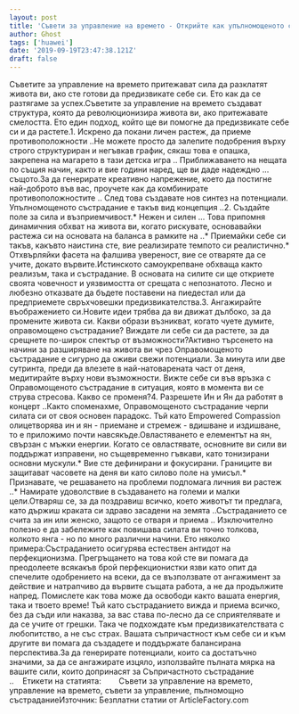 ```yaml
---
layout: post
title: 'Съвети за управление на времето - Открийте как упълномощеното състрадание всъщност създава нови възможности'
author: Ghost
tags: ['huawei']
date: '2019-09-19T23:47:38.121Z'
draft: false
---
```


Съветите за управление на времето притежават сила да разклатят живота ви, ако сте готови да предизвикате себе си. Ето как да се разтягаме за успех.Съветите за управление на времето създават структура, която да революционизира живота ви, ако притежавате смелостта. Ето един подход, който ще ви помогне да предизвикате себе си и да растете.1. Искрено да покани личен растеж, да приеме противоположности ..Не можете просто да залепите подобрения върху строго структуриран и негъвкав график, сякаш това е опашка, закрепена на магарето в тази детска игра .. Приближаването на нещата по същия начин, както и вие години наред, ще ви даде надеждно ... същото.За да генерирате креативно напрежение, което да постигне най-доброто във вас, проучете как да комбинирате противоположностите .. След това създавате нов синтез на потенциали. Упълномощеното състрадание е такъв вид концепция ..2. Създайте поле за сила и възприемчивост.* Нежен и силен ... Това припомня динамичния обхват на живота ви, когато рискувате, основавайки растежа си на основата на баланса в рамките на ..* Приемайки себе си такъв, какъвто наистина сте, вие реализирате темпото си реалистично.* Отхвърляйки фасета на фалшива увереност, вие се отваряте да се учите, докато вървите.Истинското самоукрепване обхваща както реализъм, така и състрадание. В основата на силите си ще откриете своята човечност и уязвимостта от срещата с непознатото. Лесно и любезно отказвате да бъдете поставени на пиедестал или да предприемете свръхчовешки предизвикателства.3. Ангажирайте въображението си.Новите идеи трябва да ви движат дълбоко, за да промените живота си. Какви образи възникват, когато чуете думите, оправомощено състрадание? Виждате ли себе си да растете, за да срещнете по-широк спектър от възможности?Активно търсенето на начини за разширяване на живота ви чрез Оправомощеното състрадание е сигурно да оживи свежи потенциали. За минута или две сутринта, преди да влезете в най-натоварената част от деня, медитирайте върху нови възможности. Вижте себе си във връзка с Оправомощеното състрадание в ситуация, която в момента ви се струва стресова. Какво се променя?4. Разрешете Ин и Ян да работят в концерт ..Както споменахме, Оправомощеното състрадание черпи силата си от своя основен парадокс. Тъй като Empowered Compassion олицетворява ин и ян - приемане и стремеж - вдишване и издишване, то е приложимо почти навсякъде.Овластяването е елементът на ян, свързан с мъжки енергии. Когато се овластявате, основните ви сили ви поддържат изправени, но същевременно гъвкави, като тонизирани основни мускули.* Вие сте дефинирани и фокусирани. Границите ви защитават часовете на деня ви като силово поле на умисъл.* Признавате, че решаването на проблеми подпомага личния ви растеж ..* Намирате удоволствие в създаването на големи и малки цели.Отваряш се, за да поздравиш всичко, което животът ти предлага, като държиш краката си здраво засадени на земята ..Състраданието се счита за ин или женско, защото се отваря и приема .. Изключително полезно е да забележите как повишава силата ви точно толкова, колкото янга - но по много различни начини. Ето няколко примера:Състраданието осигурява естествен антидот на перфекционизма. Прегръщането на това кой сте ви помага да преодолеете всякакъв брой перфекционистки язви като опит да спечелите одобрението на всеки, да се възползвате от ангажимент за действие и натрапчиво да вървите същата работа, а не да продължите напред. Помислете как това може да освободи както вашата енергия, така и твоето време! Тъй като състраданието вижда и приема всичко, без да съди или наказва, за вас става по-лесно да се сприятелявате и да се учите от грешки. Така че подхождате към предизвикателствата с любопитство, а не със страх. Вашата съпричастност към себе си и към другите ви помага да създадете и поддържате балансирана перспектива.За да генерирате потенциали, които са достатъчно значими, за да се ангажирате изцяло, използвайте пълната мярка на вашите сили, които допринасят за Съпричастното състрадание ..    Етикети на статията:        Съвети за управление на времето, управление на времето, съвети за управление, пълномощно състраданиеИзточник: Безплатни статии от ArticleFactory.com
